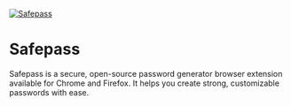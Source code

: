 [![Safepass](https://github.com/user-attachments/assets/065b62d0-397b-499d-bc0a-de9896ed8b69)](https://github.com/d3bvstack/Safepass)
# Safepass

Safepass is a secure, open-source password generator browser extension available for Chrome and Firefox. It helps you create strong, customizable passwords with ease.

